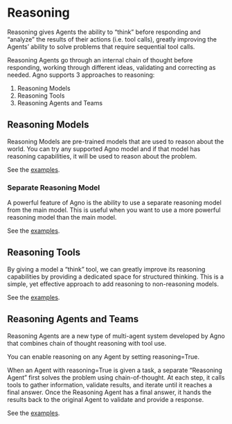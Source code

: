 # Reasoning

Reasoning gives Agents the ability to “think” before responding and “analyze” the results of their actions (i.e. tool calls), greatly improving the Agents’ ability to solve problems that require sequential tool calls.

Reasoning Agents go through an internal chain of thought before responding, working through different ideas, validating and correcting as needed. Agno supports 3 approaches to reasoning:

1. Reasoning Models
2. Reasoning Tools
3. Reasoning Agents and Teams

## Reasoning Models

Reasoning Models are pre-trained models that are used to reason about the world. You can try any supported Agno model and if that model has reasoning capabilities, it will be used to reason about the problem. 

See the [examples](./models/).

### Separate Reasoning Model

A powerful feature of Agno is the ability to use a separate reasoning model from the main model. This is useful when you want to use a more powerful reasoning model than the main model.

See the [examples](./models/openai/reasoning_gpt_4_1.py).

## Reasoning Tools

By giving a model a “think” tool, we can greatly improve its reasoning capabilities by providing a dedicated space for structured thinking. This is a simple, yet effective approach to add reasoning to non-reasoning models.

See the [examples](./tools/).

## Reasoning Agents and Teams

Reasoning Agents are a new type of multi-agent system developed by Agno that combines chain of thought reasoning with tool use.

You can enable reasoning on any Agent by setting reasoning=True.

When an Agent with reasoning=True is given a task, a separate “Reasoning Agent” first solves the problem using chain-of-thought. At each step, it calls tools to gather information, validate results, and iterate until it reaches a final answer. Once the Reasoning Agent has a final answer, it hands the results back to the original Agent to validate and provide a response.

See the [examples](./agents/).

